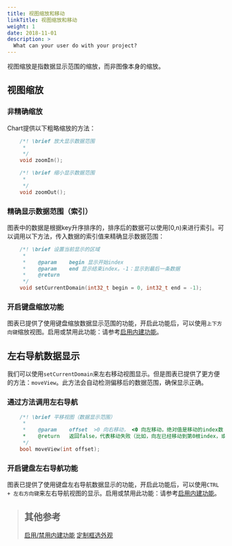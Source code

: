 ```yaml
---
title: 视图缩放和移动
linkTitle: 视图缩放和移动
weight: 1
date: 2018-11-01
description: >
  What can your user do with your project?
---
```



视图缩放是指数据显示范围的缩放，而非图像本身的缩放。

## 视图缩放

### 非精确缩放

Chart提供以下粗略缩放的方法：
```cpp
    /*! \brief 放大显示数据范围
     *
     */
    void zoomIn();

    /*! \brief 缩小显示数据范围
     *
     */
    void zoomOut();
```

### 精确显示数据范围（索引）

图表中的数据是根据key升序排序的，排序后的数据可以使用[0,n)来进行索引。可以调用以下方法，传入数据的索引值来精确显示数据范围：
```cpp
    /*! \brief 设置当前显示的区域
     *
     *    @param    begin 显示开始index
     *    @param    end 显示结束index。-1：显示到最后一条数据
     *    @return
     */
    void setCurrentDomain(int32_t begin = 0, int32_t end = -1);
```

### 开启键盘缩放功能

图表已提供了使用键盘缩放数据显示范围的功能，开启此功能后，可以使用`上下方向键`缩放视图。启用或禁用此功能：请参考[启用内建功能](builtin-func.html)。

## 左右导航数据显示

我们可以使用`setCurrentDomain`来左右移动视图显示。但是图表已提供了更方便的方法：`moveView`。此方法会自动检测偏移后的数据范围，确保显示正确。

### 通过方法调用左右导航
```cpp
    /*! \brief 平移视图（数据显示范围）
     *
     *    @param	offset	>0 向右移动， <0 向左移动，绝对值是移动的index数
     *    @return	返回false，代表移动失败（比如，向左已经移动到第0根index，或者向右已经是最后一个index）
     */
    bool moveView(int offset);
```

### 开启键盘左右导航功能

图表已提供了使用键盘左右导航数据显示的功能，开启此功能后，可以使用`CTRL + 左右方向键`来左右导航视图的显示。启用或禁用此功能：请参考[启用内建功能](builtin-func.html)。


> ## 其他参考
> [启用/禁用内建功能](builtin-func.html)
> [定制框选外观](style-rubber.html)
